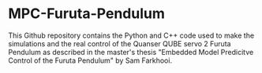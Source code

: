 # MPC-Furuta-Pendulum
This Github repository contains the Python and C++ code used to make the simulations and the real control of the Quanser QUBE servo 2 Furuta Pendulum as described in the master's thesis "Embedded Model Predicitve Control of the Furuta Pendulum" by Sam Farkhooi.
